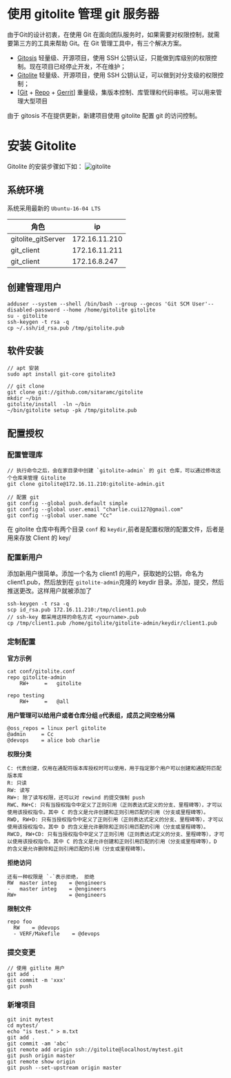 # 使用 gitolite 管理 git 服务器
由于Git的设计初衷，在使用 Git 在面向团队服务时，如果需要对权限控制，就需要第三方的工具来帮助 Git。在 Git 管理工具中，有三个解决方案。
- [Gitosis](https://github.com/res0nat0r/gitosis) 轻量级、开源项目，使用 SSH 公钥认证，只能做到库级别的权限控制。现在项目已经停止开发，不在维护；
- [Gitolite](https://github.com/sitaramc/gitolite) 轻量级、开源项目，使用 SSH 公钥认证，可以做到对分支级的权限控制；
- [[Git](http://git-scm.com/) + [Repo](http://source.android.com/source/downloading.html) + [Gerrit](http://code.google.com/p/gerrit/)] 重量级，集版本控制、库管理和代码审核。可以用来管理大型项目

由于 gitosis 不在提供更新，新建项目使用 gitolite 配置 git 的访问控制。

# 安装 Gitolite
Gitolite 的安装步骤如下如：
![gitolite](https://charlie127.github.io/images/system/git/gitolite.png "Gitolite")

## 系统环境
系统采用最新的 `Ubuntu-16-04 LTS`

|角色|ip|
|--|--|
|gitolite_gitServer |172.16.11.210|
|git_client|172.16.11.211|
|git_client|172.16.8.247|


## 创建管理用户
```
adduser --system --shell /bin/bash --group --gecos 'Git SCM User'--disabled-password --home /home/gitolite gitolite
su - gitolite
ssh-keygen -t rsa -q
cp ~/.ssh/id_rsa.pub /tmp/gitolite.pub
```


## 软件安装
```
// apt 安装
sudo apt install git-core gitolite3

// git clone
git clone git://github.com/sitaramc/gitolite
mkdir ~/bin
gitolite/install  -ln ~/bin
~/bin/gitolite setup -pk /tmp/gitolite.pub
```


## 配置授权

### 配置管理库

```
// 执行命令之后，会在家目录中创建 `gitolite-admin` 的 git 仓库，可以通过修改这个仓库来管理 Gitolite
git clone gitolite@172.16.11.210:gitolite-admin.git  

// 配置 git
git config --global push.default simple
git config --global user.email "charlie.cui127@gmail.com"
git config --global user.name "Cc"
```

在 gitolite 仓库中有两个目录 `conf` 和 `keydir`,前者是配置权限的配置文件，后者是用来存放 Client 的 key/

### 配置新用户

添加新用户很简单。添加一个名为 client1 的用户，获取她的公钥，命名为 client1.pub，然后放到在 `gitolite-admin`克隆的 keydir 目录。添加，提交，然后推送更改。这样用户就被添加了
```
ssh-keygen -t rsa -q
scp id_rsa.pub 172.16.11.210:/tmp/client1.pub
// ssh-key 都采用这样的命名方式 <yourname>.pub
cp /tmp/client1.pub /home/gitolite/gitolite-admin/keydir/client1.pub
```

### 定制配置

**官方示例**

```
cat conf/gitolite.conf
repo gitolite-admin
    RW+     =   gitolite

repo testing
    RW+     =   @all
```

**用户管理可以给用户或者仓库分组 `@`代表组，成员之间空格分隔**

```
@oss_repos = linux perl gitolite
@admin     = Cc
@devops    = alice bob charlie
```

**权限分类**
```
C: 代表创建，仅用在通配符版本库授权时可以使用，用于指定那个用户可以创建和通配符匹配版本库
R: 只读
RW: 读写
RW+: 除了读写权限，还可以对 rewind 的提交强制 push
RWC、RW+C: 只有当授权指令中定义了正则引用（正则表达式定义的分支、里程碑等），才可以使用该授权指令。其中 C 的含义是允许创建和正则引用匹配的引用（分支或里程碑等）。
RWD, RW+D: 只有当授权指令中定义了正则引用（正则表达式定义的分支、里程碑等），才可以使用该授权指令。其中 D 的含义是允许删除和正则引用匹配的引用（分支或里程碑等）。
RWCD, RW+CD: 只有当授权指令中定义了正则引用（正则表达式定义的分支、里程碑等），才可以使用该授权指令。其中 C 的含义是允许创建和正则引用匹配的引用（分支或里程碑等），D 的含义是允许删除和正则引用匹配的引用（分支或里程碑等）。
```

**拒绝访问**
```
还有一种权限是 `-`表示拒绝， 拒绝
RW  master integ    = @engineers
-   master integ    = @engineers
RW+                 = @engineers
```

**限制文件**
```
repo foo
  RW    = @devops
  - VERF/Makefile    = @devops

```

### 提交变更
```
// 使用 gitlite 用户
git add .
git commit -m 'xxx'
git push
```

### 新增项目
```
git init mytest
cd mytest/
echo "is test." > m.txt
git add .
git commit -am 'abc'
git remote add origin ssh://gitolite@localhost/mytest.git
git push origin master
git remote show origin
git push --set-upstream origin master
```
